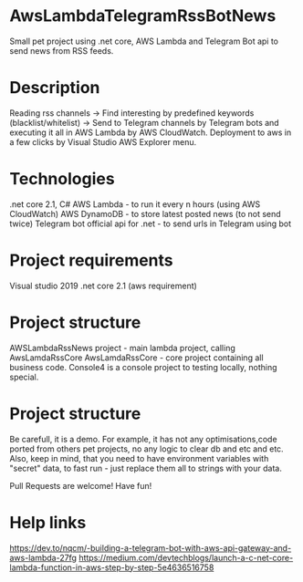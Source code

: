 # AwsLambdaTelegramRssBotNews
Small pet project using .net core, AWS Lambda and Telegram Bot api to send news from RSS feeds.

# Description

Reading rss channels -> Find interesting by predefined keywords (blacklist/whitelist) -> Send to Telegram channels by Telegram bots and executing it all in AWS Lambda by AWS CloudWatch. Deployment to aws in a few clicks by Visual Studio AWS Explorer menu.

# Technologies
.net core 2.1, C#
AWS Lambda - to run it every n hours (using AWS CloudWatch)
AWS DynamoDB - to store latest posted news (to not send twice)
Telegram bot official api for .net - to send urls in Telegram using bot

# Project requirements
Visual studio 2019
.net core 2.1 (aws requirement)

# Project structure
AWSLambdaRssNews project - main lambda project, calling AwsLamdaRssCore
AwsLamdaRssCore - core project containing all business code.
Console4 is a console project to testing locally, nothing special.

# Project structure
Be carefull, it is a demo. For example, it has not any optimisations,code ported from others pet projects, no any logic to clear db and etc and etc. Also, keep in mind, that you need to have environment variables with "secret" data, to fast run - just replace them all to strings with your data.

Pull Requests are welcome! Have fun!

# Help links
https://dev.to/nqcm/-building-a-telegram-bot-with-aws-api-gateway-and-aws-lambda-27fg
https://medium.com/devtechblogs/launch-a-c-net-core-lambda-function-in-aws-step-by-step-5e4636516758